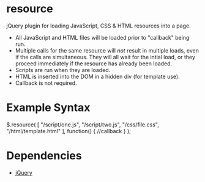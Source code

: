 resource
========

jQuery plugin for loading JavaScript, CSS &amp; HTML resources into a page.

 * All JavaScript and HTML files will be loaded prior to "callback" being run.
 * Multiple calls for the same resource will _not_ result in multiple loads,
   even if the calls are simultaneous. They will all wait for the intial load,
   or they proceed immediately if the resource has already been loaded.
 * Scripts are run when they are loaded.
 * HTML is inserted into the DOM in a hidden div (for template use).
 * Callback is not required.

Example Syntax
=========================

$.resource( [
  	"/script/one.js",
  	"/script/two.js",
  	"/css/file.css",
  	"/html/template.html"
	],
	function() { //callback }
);

Dependencies
==========================================
*   [jQuery](http://jquery.com/)

